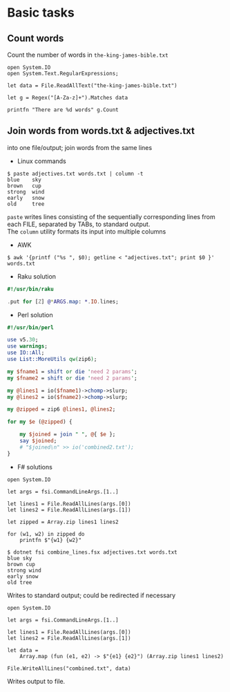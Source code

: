 # Basic tasks

## Count words

Count the number of words in `the-king-james-bible.txt`  

```F#
open System.IO
open System.Text.RegularExpressions;

let data = File.ReadAllText("the-king-james-bible.txt")

let g = Regex("[A-Za-z]+").Matches data

printfn "There are %d words" g.Count
```


## Join words from words.txt & adjectives.txt 
into one file/output; join words from the same lines

- Linux commands

```console
$ paste adjectives.txt words.txt | column -t
blue    sky
brown   cup
strong  wind
early   snow
old     tree
```
`paste`  writes lines consisting of the sequentially corresponding lines
from each FILE, separated by TABs, to standard output.  
The `column` utility formats its input into multiple columns  

- AWK 

```console
$ awk '{printf ("%s ", $0); getline < "adjectives.txt"; print $0 }' words.txt
```

- Raku solution 

```raku
#!/usr/bin/raku

.put for [Z] @*ARGS.map: *.IO.lines;
```

- Perl solution 

```perl
#!/usr/bin/perl 

use v5.30;
use warnings;
use IO::All;
use List::MoreUtils qw(zip6);

my $fname1 = shift or die 'need 2 params';
my $fname2 = shift or die 'need 2 params';

my @lines1 = io($fname1)->chomp->slurp; 
my @lines2 = io($fname2)->chomp->slurp; 

my @zipped = zip6 @lines1, @lines2;

for my $e (@zipped) {

    my $joined = join " ", @{ $e };
    say $joined;
    # "$joined\n" >> io('combined2.txt');
}
```

- F# solutions

```F#
open System.IO

let args = fsi.CommandLineArgs.[1..] 

let lines1 = File.ReadAllLines(args.[0])
let lines2 = File.ReadAllLines(args.[1])

let zipped = Array.zip lines1 lines2

for (w1, w2) in zipped do
    printfn $"{w1} {w2}"
```

```console
$ dotnet fsi combine_lines.fsx adjectives.txt words.txt
blue sky
brown cup
strong wind
early snow
old tree
```

Writes to standard output; could be redirected if necessary 

```F#
open System.IO

let args = fsi.CommandLineArgs.[1..] 

let lines1 = File.ReadAllLines(args.[0])
let lines2 = File.ReadAllLines(args.[1])

let data =
    Array.map (fun (e1, e2) -> $"{e1} {e2}") (Array.zip lines1 lines2)

File.WriteAllLines("combined.txt", data)
```

Writes output to file.
